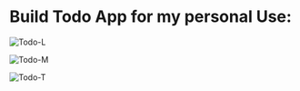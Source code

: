 # Build Todo App for my personal Use:

![Todo-L](https://github.com/tarunrudakiya123/React_TodoApp/assets/124019270/feac6390-d937-47ad-8fe6-c97333547d81)

![Todo-M](https://github.com/tarunrudakiya123/React_TodoApp/assets/124019270/58e6d515-d344-4f06-b09e-50e5f066565e)

![Todo-T](https://github.com/tarunrudakiya123/React_TodoApp/assets/124019270/1a259781-4c0e-4c2e-a476-28c421ff74da)
